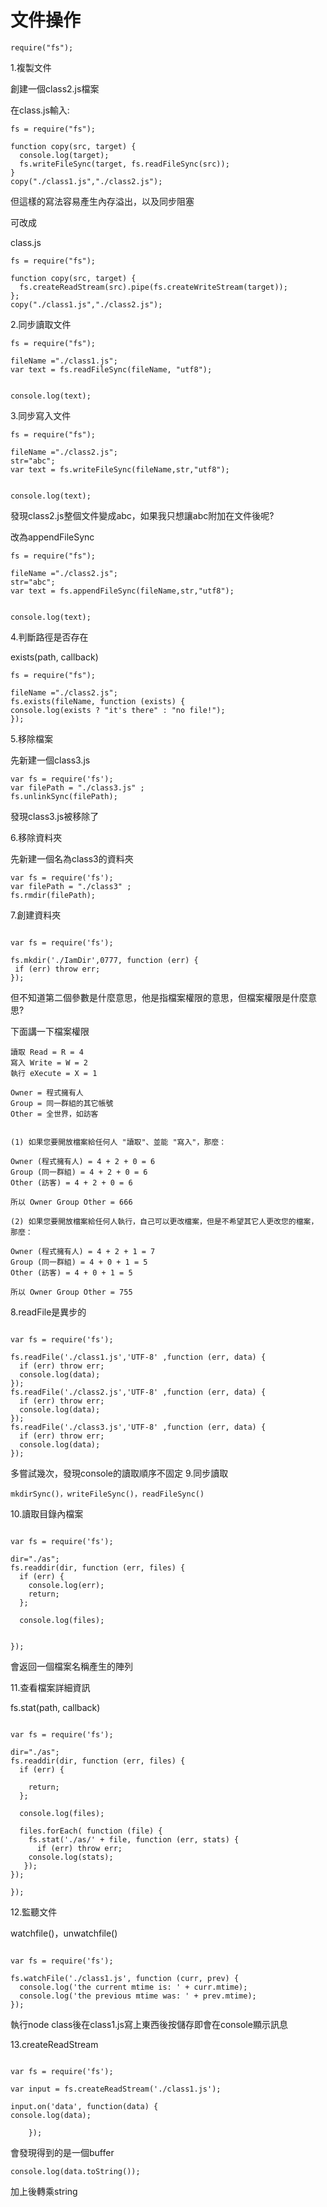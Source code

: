 # 文件操作
```
require("fs");
```
1.複製文件
  
  
  創建一個class2.js檔案
  
  在class.js輸入:
  
  ```
fs = require("fs");

function copy(src, target) {
    console.log(target);
    fs.writeFileSync(target, fs.readFileSync(src));
}
copy("./class1.js","./class2.js");
  
  ```
  但這樣的寫法容易產生內存溢出，以及同步阻塞
  
  
  可改成
  
  class.js
  
  ```
  fs = require("fs");

function copy(src, target) {
    fs.createReadStream(src).pipe(fs.createWriteStream(target));
};
copy("./class1.js","./class2.js");
  ```
  
  
 2.同步讀取文件
 
 ```
 fs = require("fs");

fileName ="./class1.js";
var text = fs.readFileSync(fileName, "utf8");


console.log(text);
 
 ```
 
 3.同步寫入文件
 ```
 fs = require("fs");

fileName ="./class2.js";
str="abc";
var text = fs.writeFileSync(fileName,str,"utf8");


console.log(text);
 ```
 發現class2.js整個文件變成abc，如果我只想讓abc附加在文件後呢?
 
 改為appendFileSync
 
 ```
 fs = require("fs");

fileName ="./class2.js";
str="abc";
var text = fs.appendFileSync(fileName,str,"utf8");


console.log(text);
 
 ```
 
 4.判斷路徑是否存在
 
 exists(path, callback)
 ```
 fs = require("fs");

fileName ="./class2.js";
fs.exists(fileName, function (exists) {
 console.log(exists ? "it's there" : "no file!");
});
 ```
 5.移除檔案
 
 先新建一個class3.js
 ```
var fs = require('fs');
var filePath = "./class3.js" ; 
fs.unlinkSync(filePath);
 
 ```
 發現class3.js被移除了
 
 6.移除資料夾
 
 先新建一個名為class3的資料夾
 
 ```
var fs = require('fs');
var filePath = "./class3" ; 
fs.rmdir(filePath);
 ```
 
 7.創建資料夾
 
 ```
 
var fs = require('fs');

fs.mkdir('./IamDir',0777, function (err) {
  if (err) throw err;
});
 ```
 
 但不知道第二個參數是什麼意思，他是指檔案權限的意思，但檔案權限是什麼意思?
 
 下面講一下檔案權限
 ```
 讀取 Read = R = 4
寫入 Write = W = 2
執行 eXecute = X = 1

Owner = 程式擁有人
Group = 同一群組的其它帳號
Other = 全世界，如訪客


(1) 如果您要開放檔案給任何人 "讀取"、並能 "寫入"，那麼：

Owner (程式擁有人) = 4 + 2 + 0 = 6
Group (同一群組) = 4 + 2 + 0 = 6
Other (訪客) = 4 + 2 + 0 = 6

所以 Owner Group Other = 666

(2) 如果您要開放檔案給任何人執行，自己可以更改檔案，但是不希望其它人更改您的檔案，那麼：

Owner (程式擁有人) = 4 + 2 + 1 = 7
Group (同一群組) = 4 + 0 + 1 = 5
Other (訪客) = 4 + 0 + 1 = 5

所以 Owner Group Other = 755
```
8.readFile是異步的
```

var fs = require('fs');

fs.readFile('./class1.js','UTF-8' ,function (err, data) {
  if (err) throw err;
  console.log(data);
});
fs.readFile('./class2.js','UTF-8' ,function (err, data) {
  if (err) throw err;
  console.log(data);
});
fs.readFile('./class3.js','UTF-8' ,function (err, data) {
  if (err) throw err;
  console.log(data);
});
```
多嘗試幾次，發現console的讀取順序不固定
9.同步讀取
```
mkdirSync()，writeFileSync()，readFileSync()
```
10.讀取目錄內檔案
```

var fs = require('fs');

dir="./as";
fs.readdir(dir, function (err, files) {
  if (err) {
    console.log(err);
    return;
  };

  console.log(files);


});

```
會返回一個檔案名稱產生的陣列

11.查看檔案詳細資訊

fs.stat(path, callback)

```

var fs = require('fs');

dir="./as";
fs.readdir(dir, function (err, files) {
  if (err) {
   
    return;
  };

  console.log(files);

  files.forEach( function (file) {
    fs.stat('./as/' + file, function (err, stats) {
      if (err) throw err;
    console.log(stats);
   });
});

});
```

12.監聽文件

watchfile()，unwatchfile()

```

var fs = require('fs');

fs.watchFile('./class1.js', function (curr, prev) {
  console.log('the current mtime is: ' + curr.mtime);
  console.log('the previous mtime was: ' + prev.mtime);
});

```
執行node class後在class1.js寫上東西後按儲存即會在console顯示訊息

13.createReadStream

```

var fs = require('fs');

var input = fs.createReadStream('./class1.js');

input.on('data', function(data) {
console.log(data);

	});
```
會發現得到的是一個buffer

```
console.log(data.toString());
```
加上後轉乘string